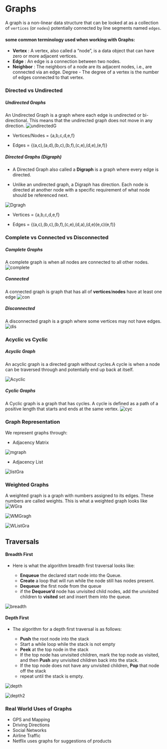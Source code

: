 # Graphs
A graph is a non-linear data structure that can be looked at as a collection of `vertices` (or `nodes`) potentially connected by line segments named `edges`.

####  some common terminology used when working with Graphs:

- **Vertex** : A vertex, also called a “node”, is a data object that can have zero or more adjacent vertices.
- **Edge** : An edge is a connection between two nodes.
- **Neighbor** : The neighbors of a node are its adjacent nodes, i.e., are connected via an edge.
Degree - The degree of a vertex is the number of edges connected to that vertex.

### Directed vs Undirected
##### Undirected Graphs
An Undirected Graph is a graph where each edge is undirected or bi-directional. This means that the undirected graph does not move in any direction.
![undirectedG](https://codefellows.github.io/common_curriculum/data_structures_and_algorithms/Code_401/class-35/resources/assets/UndirectedGraph.PNG)

- Vertices/Nodes = {a,b,c,d,e,f}

- Edges = {(a,c),(a,d),(b,c),(b,f),(c,e),(d,e),(e,f)}

##### Directed Graphs (Digraph)
- A Directed Graph also called a **Digraph** is a graph where every edge is directed.

- Unlike an undirected graph, a Digraph has direction. Each node is directed at another node with a specific requirement of what node should be referenced next.

![Dgragh](https://codefellows.github.io/common_curriculum/data_structures_and_algorithms/Code_401/class-35/resources/assets/DirectedGraph.PNG)

- Vertices = {a,b,c,d,e,f}

- Edges = {(a,c),(b,c),(b,f),(c,e),(d,a),(d,e)(e,c)(e,f)}

### Complete vs Connected vs Disconnected
##### Complete Graphs
A complete graph is when all nodes are connected to all other nodes.
![complete](https://codefellows.github.io/common_curriculum/data_structures_and_algorithms/Code_401/class-35/resources/assets/CompleteGraph.PNG)

##### Connected
A connected graph is graph that has all of **vertices**/**nodes** have at least one edge
![con](https://codefellows.github.io/common_curriculum/data_structures_and_algorithms/Code_401/class-35/resources/assets/ConnectedGraph.PNG)

##### Disconnected
A disconnected graph is a graph where some vertices may not have edges.
![dis](https://codefellows.github.io/common_curriculum/data_structures_and_algorithms/Code_401/class-35/resources/assets/DisconnectedGraph.PNG)


### Acyclic vs Cyclic
##### Acyclic Graph
An acyclic graph is a directed graph without cycles.A cycle is when a node can be traversed through and potentially end up back at itself.

![Acyclic](https://codefellows.github.io/common_curriculum/data_structures_and_algorithms/Code_401/class-35/resources/assets/threeAcyclic.png)

##### Cyclic Graphs
A Cyclic graph is a graph that has cycles. A cycle is defined as a path of a positive length that starts and ends at the same vertex.
![cyc](https://codefellows.github.io/common_curriculum/data_structures_and_algorithms/Code_401/class-35/resources/assets/cyclic.PNG)

### Graph Representation
We represent graphs through:

* Adjacency Matrix

![mgraph](https://codefellows.github.io/common_curriculum/data_structures_and_algorithms/Code_401/class-35/resources/assets/AdjMatrix.PNG)

* Adjacency List

![listGra](https://codefellows.github.io/common_curriculum/data_structures_and_algorithms/Code_401/class-35/resources/assets/AdjList.PNG)


### Weighted Graphs
A weighted graph is a graph with numbers assigned to its edges. These numbers are called weights. This is what a weighted graph looks like
![WGra](https://codefellows.github.io/common_curriculum/data_structures_and_algorithms/Code_401/class-35/resources/assets/weightGraph.PNG)

![WMGragh](https://codefellows.github.io/common_curriculum/data_structures_and_algorithms/Code_401/class-35/resources/assets/weightMatrix.PNG)

![WListGra](https://codefellows.github.io/common_curriculum/data_structures_and_algorithms/Code_401/class-35/resources/assets/weightList.PNG)

## Traversals
#### Breadth First
- Here is what the algorithm breadth first traversal looks like:

    - **Enqueue** the declared start node into the Queue.
    - **Create** a loop that will run while the node still has nodes present.
    - **Dequeue** the first node from the queue
    - if the **Dequeue‘d** node has unvisited child nodes, add the unvisited children to **visited** set and insert them into the queue.

![breadth](https://codefellows.github.io/common_curriculum/data_structures_and_algorithms/Code_401/class-35/resources/assets/BreadthFirst.PNG)

#### Depth First

- The algorithm for a depth first traversal is as follows:

    - **Push** the root node into the stack
    - Start a while loop while the stack is not empty
    - **Peek** at the top node in the stack
    - If the top node has unvisited children, mark the top node as visited, and then **Push** any unvisited children back into the stack.
    - If the top node does not have any unvisited children, **Pop** that node off the stack
    - repeat until the stack is empty.

![depth](https://codefellows.github.io/common_curriculum/data_structures_and_algorithms/Code_401/class-35/resources/assets/Depth1.PNG)

![depth2](https://codefellows.github.io/common_curriculum/data_structures_and_algorithms/Code_401/class-35/resources/assets/depthTrav5.PNG)

### Real World Uses of Graphs

* GPS and Mapping
* Driving Directions
* Social Networks
* Airline Traffic
* Netflix uses graphs for suggestions of products